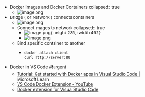 - Docker Images and Docker Containers
  collapsed:: true
	- ![image.png](../assets/image_1679013741651_0.png)
- Bridge ( or Network ) connects containers
	- ![image.png](../assets/image_1679014086117_0.png)
	- Connect images to network
	  collapsed:: true
		- ![image.png](../assets/image_1679014315722_0.png){:height 235, :width 462}
		- ![image.png](../assets/image_1679014359915_0.png)
	- Bind specific container to another
		- ```bash
		  docker attach client
		  curl http://server:80
		  ```
- Docker in VS Code #❗️urgent
	- [Tutorial: Get started with Docker apps in Visual Studio Code | Microsoft Learn](https://learn.microsoft.com/en-us/visualstudio/docker/tutorials/docker-tutorial?WT.mc_id=vscode_docker_aka_helppanel)
	- [VS Code Docker Extension - YouTube](https://www.youtube.com/playlist?list=PLReL099Y5nRf3XEK2f8G8FpMi3XSGPcSZ)
	- [Docker extension for Visual Studio Code](https://code.visualstudio.com/docs/containers/overview)
